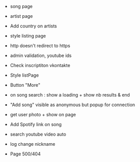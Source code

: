  - song page
  - artist page
  - Add country on artists

  - style listing page
  - http doesn't redirect to https
  - admin validation, youtube ids
  - Check inscriptiton vkontakte
  - Style listPage
  - Button "More"
  - on song search : show a loading + show nb results & end
  
  - "Add song" visible as anonymous but popup for connection
  - get user photo + show on page
  - Add Spotify link on song
  - search youtube video auto
  - log change nickname
  - Page 500/404
